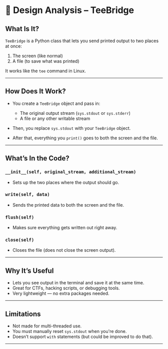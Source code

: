 # 📄 Design Analysis – TeeBridge

## What Is It?

`TeeBridge` is a Python class that lets you send printed output to two places at once:
1. The screen (like normal)
2. A file (to save what was printed)

It works like the `tee` command in Linux.

---

## How Does It Work?

- You create a `TeeBridge` object and pass in:
  - The original output stream (`sys.stdout` or `sys.stderr`)
  - A file or any other writable stream

- Then, you replace `sys.stdout` with your `TeeBridge` object.
- After that, everything you `print()` goes to both the screen and the file.

---

## What’s In the Code?

### `__init__(self, original_stream, additional_stream)`
- Sets up the two places where the output should go.

### `write(self, data)`
- Sends the printed data to both the screen and the file.

### `flush(self)`
- Makes sure everything gets written out right away.

### `close(self)`
- Closes the file (does not close the screen output).

---

## Why It’s Useful

- Lets you see output in the terminal and save it at the same time.
- Great for CTFs, hacking scripts, or debugging tools.
- Very lightweight — no extra packages needed.

---

## Limitations

- Not made for multi-threaded use.
- You must manually reset `sys.stdout` when you're done.
- Doesn’t support `with` statements (but could be improved to do that).

---
